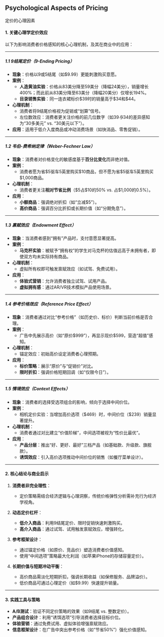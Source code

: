 ## Psychological Aspects of Pricing

定价的心理因素

#### 1. 关键心理学定价效应
以下为影响消费者价格感知的核心心理机制，及其在商业中的应用：

---

##### 1.1 9结尾定价（9-Ending Pricing）
- **现象**：价格以9或5结尾（如\$9.99）更能刺激购买意愿。
- **案例**：
  - **人造黄油实验**：价格从83美分降至59美分（降幅24美分），销量增长400%；而此前从83美分降至63美分（降幅20美分）仅增长194%。  
  - **目录销售实验**：同一连衣裙标价\$39时的销量高于\$34和\$44。  
- **心理机制**：
  - 消费者将9结尾价格视为促销或“划算”信号。
  - 左位数效应：消费者更关注价格的前几位数字（如$39与$34的差异感知为“30多美元” vs. “30美元以下”）。
- **应用**：适用于低介入度商品或冲动消费场景（如快消品、零售促销）。

---

##### 1.2 韦伯-费希纳定律（Weber-Fechner Law）
- **现象**：消费者对价格变化的敏感度基于**百分比变化**而非绝对值。
- **案例**：
  - 消费者愿为省\$5驱车5英里购买\$10商品，但不愿为省\$5驱车5英里购买\$1,000商品。
- **心理机制**：
  - 消费者更关注**相对节省比例**（\$5占\$10的50% vs. 占\$1,000的0.5\%）。
- **应用**：
  - **小额商品**：强调绝对折扣（如“立减\$5”）。
  - **高价商品**：强调百分比折扣或长期价值（如“分期免息”）。

---

##### 1.3 禀赋效应（Endowment Effect）
- **现象**：当消费者感到“拥有”产品时，支付意愿显著提高。
- **案例**：
  - **马克杯实验**：被赋予“拥有权”的学生对马克杯的估值远高于未拥有者，即使双方均未实际持有商品。
- **心理机制**：
  - 虚拟所有权即可触发禀赋效应（如试驾、免费试用）。
- **应用**：
  - **体验式营销**：允许消费者独立试驾、试用产品。
  - **虚拟拥有感**：通过AR/VR技术模拟产品使用场景。

---

##### 1.4 参考价格效应（Reference Price Effect）
- **现象**：消费者通过对比“参考价格”（如历史价、标价）判断当前价格是否合理。
- **案例**：
  - 广告中先展示高价（如“原价\$999”），再显示现价\$599，营造“超值”感知。
- **心理机制**：
  - 锚定效应：初始高价设定消费者心理预期。
- **应用**：
  - **标价策略**：展示“原价”与“促销价”对比。
  - **限时折扣**：强调价格短期回调（如“仅限今日”）。

---

##### 1.5 情境效应（Context Effects）
- **现象**：消费者的选择受选项组合的影响，倾向于选择中间价位。
- **案例**：
  - 相机定价实验：当增加高价选项（\$469）时，中间价位（\$239）销量显著提升。
- **心理机制**：
  - 消费者通过对比建立“价值阶梯”，中间选项被视为“性价比最优”。
- **应用**：
  - **产品分层**：推出“好、更好、最好”三档产品（如基础款、升级款、旗舰款）。
  - **诱饵效应**：引入高价选项推动中间价位的销售（如餐厅菜单设计）。

---

#### 2. 核心结论与商业启示
1. **消费者非完全理性**：  
   - 定价策略需结合经济逻辑与心理洞察，传统价格弹性分析需补充行为经济学视角。

2. **动态定价杠杆**：  
   - **低介入商品**：利用9结尾定价、限时促销快速刺激购买。  
   - **高介入商品**：通过试驾、试用触发禀赋效应，增强转化。

3. **参考框架设计**：  
   - 通过锚定价格（如原价、竞品价）塑造消费者价值感知。  
   - 使用“中间选项”策略最大化利润（如苹果iPhone的存储容量定价）。

4. **长期价值与短期冲动平衡**：  
   - 高价商品需淡化短期折扣，强调长期收益（如保修服务、品牌溢价）。  
   - 低价商品可通过心理定价（如\$9.99）快速提升销量。

---

#### 3. 实践工具与策略
- **A/B测试**：验证不同定价策略的效果（如9结尾 vs. 整数定价）。  
- **产品组合设计**：利用“诱饵选项”引导消费者选择目标价位。  
- **体验营销**：通过免费试用、虚拟体验增强禀赋效应。  
- **信息框架设计**：在广告中突出参考价格（如“节省50%”）强化价值感知。
